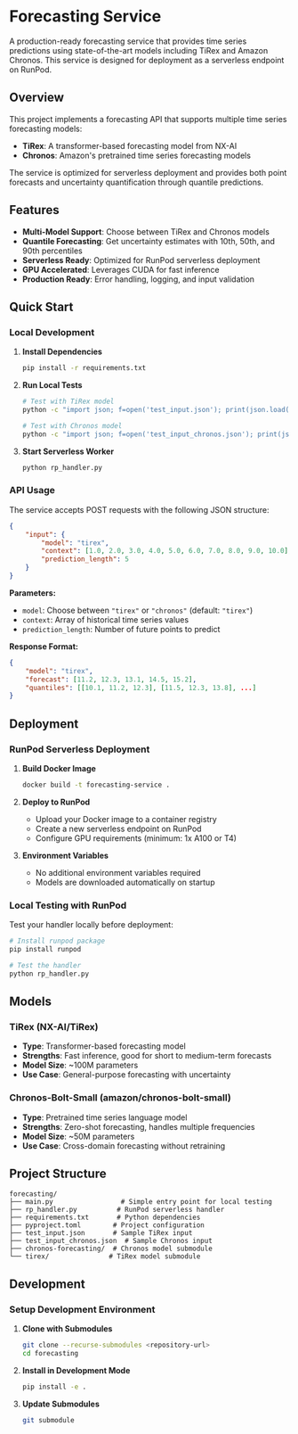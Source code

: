 # Forecasting Service

A production-ready forecasting service that provides time series predictions using state-of-the-art models including TiRex and Amazon Chronos. This service is designed for deployment as a serverless endpoint on RunPod.

## Overview

This project implements a forecasting API that supports multiple time series forecasting models:
- **TiRex**: A transformer-based forecasting model from NX-AI
- **Chronos**: Amazon's pretrained time series forecasting models

The service is optimized for serverless deployment and provides both point forecasts and uncertainty quantification through quantile predictions.

## Features

- **Multi-Model Support**: Choose between TiRex and Chronos models
- **Quantile Forecasting**: Get uncertainty estimates with 10th, 50th, and 90th percentiles
- **Serverless Ready**: Optimized for RunPod serverless deployment
- **GPU Accelerated**: Leverages CUDA for fast inference
- **Production Ready**: Error handling, logging, and input validation

## Quick Start

### Local Development

1. **Install Dependencies**
   ```bash
   pip install -r requirements.txt
   ```

2. **Run Local Tests**
   ```bash
   # Test with TiRex model
   python -c "import json; f=open('test_input.json'); print(json.load(f))"
   
   # Test with Chronos model
   python -c "import json; f=open('test_input_chronos.json'); print(json.load(f))"
   ```

3. **Start Serverless Worker**
   ```bash
   python rp_handler.py
   ```

### API Usage

The service accepts POST requests with the following JSON structure:

```json
{
    "input": {
        "model": "tirex",
        "context": [1.0, 2.0, 3.0, 4.0, 5.0, 6.0, 7.0, 8.0, 9.0, 10.0],
        "prediction_length": 5
    }
}
```

**Parameters:**
- `model`: Choose between `"tirex"` or `"chronos"` (default: `"tirex"`)
- `context`: Array of historical time series values
- `prediction_length`: Number of future points to predict

**Response Format:**
```json
{
    "model": "tirex",
    "forecast": [11.2, 12.3, 13.1, 14.5, 15.2],
    "quantiles": [[10.1, 11.2, 12.3], [11.5, 12.3, 13.8], ...]
}
```

## Deployment

### RunPod Serverless Deployment

1. **Build Docker Image**
   ```bash
   docker build -t forecasting-service .
   ```

2. **Deploy to RunPod**
   - Upload your Docker image to a container registry
   - Create a new serverless endpoint on RunPod
   - Configure GPU requirements (minimum: 1x A100 or T4)

3. **Environment Variables**
   - No additional environment variables required
   - Models are downloaded automatically on startup

### Local Testing with RunPod

Test your handler locally before deployment:

```bash
# Install runpod package
pip install runpod

# Test the handler
python rp_handler.py
```

## Models

### TiRex (NX-AI/TiRex)
- **Type**: Transformer-based forecasting model
- **Strengths**: Fast inference, good for short to medium-term forecasts
- **Model Size**: ~100M parameters
- **Use Case**: General-purpose forecasting with uncertainty

### Chronos-Bolt-Small (amazon/chronos-bolt-small)
- **Type**: Pretrained time series language model
- **Strengths**: Zero-shot forecasting, handles multiple frequencies
- **Model Size**: ~50M parameters
- **Use Case**: Cross-domain forecasting without retraining

## Project Structure

```
forecasting/
├── main.py                 # Simple entry point for local testing
├── rp_handler.py          # RunPod serverless handler
├── requirements.txt       # Python dependencies
├── pyproject.toml        # Project configuration
├── test_input.json       # Sample TiRex input
├── test_input_chronos.json  # Sample Chronos input
├── chronos-forecasting/  # Chronos model submodule
└── tirex/               # TiRex model submodule
```

## Development

### Setup Development Environment

1. **Clone with Submodules**
   ```bash
   git clone --recurse-submodules <repository-url>
   cd forecasting
   ```

2. **Install in Development Mode**
   ```bash
   pip install -e .
   ```

3. **Update Submodules**
   ```bash
   git submodule
